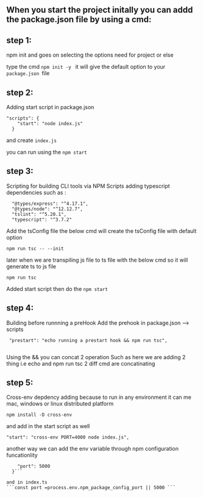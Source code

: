 ## When you start the project initally you can addd the package.json file by using a cmd:

## step 1:

npm init and goes on selecting the options need for project or else

type the cmd `npm init -y ` it will give the default option to your `package.json `file

## step 2:

Adding start script in package.json

```
"scripts": {
    "start": "node index.js"
  }
```

and create `index.js `

you can run using the `npm start`

## step 3:

Scripting for building
CLI tools via NPM Scripts adding typescript dependencies such as :

```
  "@types/express": "^4.17.1",
  "@types/node": "^12.12.7",
  "tslint": "^5.20.1",
  "typescript": "^3.7.2"
```
Add the tsConfig file the below cmd will create the tsConfig file with default option

`npm run tsc -- --init`

later when we are transpiling  js file to ts file with the below cmd so it will generate ts to js file 

`npm run tsc`

Added start script then do the `npm start`

## step 4: 
Building before runnning a preHook
Add the prehook in package.json -->  scripts
```
 "prestart": "echo running a prestart hook && npm run tsc",
 
 ```
 
 Using the && you can concat 2 operation Such as here we are adding 2 thing i.e echo and npm run tsc 2 diff cmd are concatinating 

 ## step 5:
 Cross-env depdency adding because to run in any environment it can me mac, windows or linux distributed platform 

 `npm install -D cross-env`

 and add in the start script as well
 ```
 "start": "cross-env PORT=4000 node index.js",
 ```

 another way we can add the env variable through npm configuration funcationlity 

```"config": {
    "port": 5000
  }```

and in index.ts
```const port =process.env.npm_package_config_port || 5000 ```
